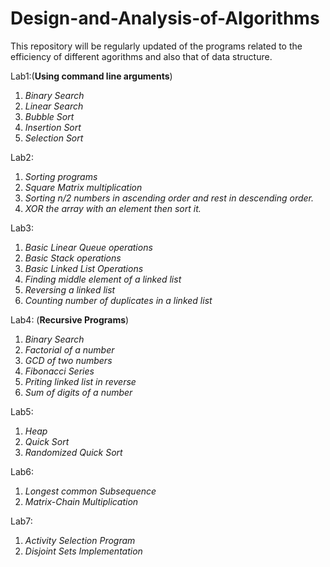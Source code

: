 # Design-and-Analysis-of-Algorithms
This repository will be regularly updated of the programs related to the efficiency of different agorithms and also that of data structure.

Lab1:(**Using command line arguments**)
  1. _Binary Search_
  2. _Linear Search_
  3. _Bubble Sort_
  4. _Insertion Sort_
  5. _Selection Sort_

Lab2:
  1. _Sorting programs_
  2. _Square Matrix multiplication_
  3. _Sorting n/2 numbers in ascending order and rest in descending order._
  4. _XOR the array with an element then sort it._

Lab3:
  1. _Basic Linear Queue operations_
  2. _Basic Stack operations_
  3. _Basic Linked List Operations_
  4. _Finding middle element of a linked list_
  5. _Reversing a linked list_
  6. _Counting number of duplicates in a linked list_

Lab4: (**Recursive Programs**)
  1. _Binary Search_
  2. _Factorial of a number_
  3. _GCD of two numbers_
  4. _Fibonacci Series_
  5. _Priting linked list in reverse_
  6. _Sum of digits of a number_

Lab5:
  1. _Heap_
  2. _Quick Sort_
  3. _Randomized Quick Sort_
  
Lab6:
  1. _Longest common Subsequence_
  2. _Matrix-Chain Multiplication_
  
Lab7:
  1. _Activity Selection Program_
  2. _Disjoint Sets Implementation_
